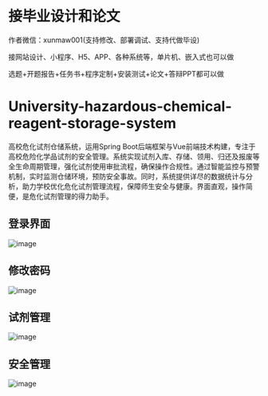# 接毕业设计和论文
作者微信：xunmaw001(支持修改、部署调试、支持代做毕设)

接网站设计、小程序、H5、APP、各种系统等，单片机、嵌入式也可以做

选题+开题报告+任务书+程序定制+安装测试+论文+答辩PPT都可以做
# University-hazardous-chemical-reagent-storage-system
高校危化试剂仓储系统，运用Spring Boot后端框架与Vue前端技术构建，专注于高校危险化学品试剂的安全管理。系统实现试剂入库、存储、领用、归还及报废等全生命周期管理，强化试剂使用审批流程，确保操作合规性。通过智能监控与预警机制，实时监测仓储环境，预防安全事故。同时，系统提供详尽的数据统计与分析，助力学校优化危化试剂管理流程，保障师生安全与健康。界面直观，操作简便，是危化试剂管理的得力助手。
## 登录界面
![image](https://github.com/user-attachments/assets/e9f7d81a-a3eb-47dc-8fdc-ff618506025d)
## 修改密码
![image](https://github.com/user-attachments/assets/8ddec147-48a4-4142-9f4f-b6327a93080b)
## 试剂管理
![image](https://github.com/user-attachments/assets/e0584932-69ad-4318-9560-a80c373a2082)
## 安全管理
![image](https://github.com/user-attachments/assets/989fb072-1ad8-4563-a034-1923108f46ee)
